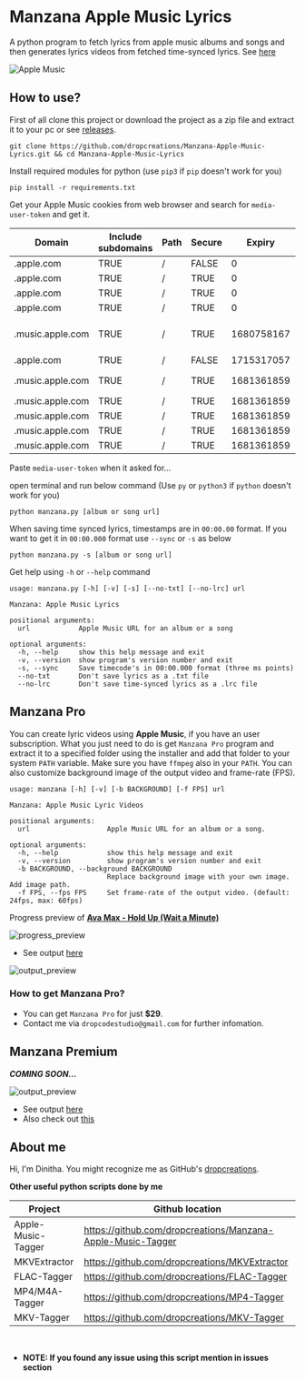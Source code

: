 # __Manzana Apple Music Lyrics__

A python program to fetch lyrics from apple music albums and songs and then generates lyrics videos from fetched time-synced lyrics. See [here](#manzana-pro)

<picture>
  <source media="(prefers-color-scheme: dark)" srcset="https://raw.githubusercontent.com/dropcreations/Manzana-Apple-Music-Lyrics/main/assets/manzana__dark.png">
  <source media="(prefers-color-scheme: light)" srcset="https://raw.githubusercontent.com/dropcreations/Manzana-Apple-Music-Lyrics/main/assets/manzana__light.png">
  <img alt="Apple Music" src="https://raw.githubusercontent.com/dropcreations/Manzana-Apple-Music-Lyrics/main/assets/manzana__light.png">
</picture>

## __How to use?__

First of all clone this project or download the project as a zip file and extract it to your pc or see [releases](https://github.com/dropcreations/Manzana-Apple-Music-Lyrics/releases).

```
git clone https://github.com/dropcreations/Manzana-Apple-Music-Lyrics.git && cd Manzana-Apple-Music-Lyrics
```

Install required modules for python (use `pip3` if `pip` doesn't work for you)

```
pip install -r requirements.txt
```

Get your Apple Music cookies from web browser and search for `media-user-token` and get it.

|Domain|Include subdomains|Path|Secure|Expiry|Name|Value
|---|---|---|---|---|---|---|
|.apple.com|TRUE|/|FALSE|0|geo|##|
|.apple.com|TRUE|/|TRUE|0|dslang|##-##|
|.apple.com|TRUE|/|TRUE|0|site|###|
|.apple.com|TRUE|/|TRUE|0|myacinfo|#####...|
|.music.apple.com|TRUE|/|TRUE|1680758167|commerce-authorization-token|#####...|
|.apple.com|TRUE|/|FALSE|1715317057|itspod|##|
|.music.apple.com|TRUE|/|TRUE|1681361859|media-user-token|#####...|
|.music.apple.com|TRUE|/|TRUE|1681361859|itre|#|
|.music.apple.com|TRUE|/|TRUE|1681361859|pldfltcid|#####...|
|.music.apple.com|TRUE|/|TRUE|1681361859|pltvcid|#####...|
|.music.apple.com|TRUE|/|TRUE|1681361859|itua|##|

Paste `media-user-token` when it asked for...

open terminal and run below command (Use `py` or `python3` if `python` doesn't work for you)

```
python manzana.py [album or song url]
```

When saving time synced lyrics, timestamps are in `00:00.00` format. If you want to get it in `00:00.000` format use `--sync` or `-s` as below

```
python manzana.py -s [album or song url]
```

Get help using `-h` or `--help` command

```
usage: manzana.py [-h] [-v] [-s] [--no-txt] [--no-lrc] url

Manzana: Apple Music Lyrics

positional arguments:
  url            Apple Music URL for an album or a song

optional arguments:
  -h, --help     show this help message and exit
  -v, --version  show program's version number and exit
  -s, --sync     Save timecode's in 00:00.000 format (three ms points)
  --no-txt       Don't save lyrics as a .txt file
  --no-lrc       Don't save time-synced lyrics as a .lrc file
```

## Manzana Pro

You can create lyric videos using __Apple Music__, if you have an user subscription. What you just need to do is get `Manzana Pro` program and extract it to a specified folder using the installer and add that folder to your system `PATH` variable. Make sure you have `ffmpeg` also in your `PATH`. You can also customize background image of the output video and frame-rate (FPS).

```
usage: manzana [-h] [-v] [-b BACKGROUND] [-f FPS] url

Manzana: Apple Music Lyric Videos

positional arguments:
  url                   Apple Music URL for an album or a song.

optional arguments:
  -h, --help            show this help message and exit
  -v, --version         show program's version number and exit
  -b BACKGROUND, --background BACKGROUND
                        Replace background image with your own image. Add image path.
  -f FPS, --fps FPS     Set frame-rate of the output video. (default: 24fps, max: 60fps)
```

Progress preview of [__Ava Max - Hold Up (Wait a Minute)__](https://music.apple.com/lk/album/hold-up-wait-a-minute/1634875613?i=1634875618)

![progress_preview](https://raw.githubusercontent.com/dropcreations/Manzana-Apple-Music-Lyrics/main/assets/console_preview.gif)

- See output [here](https://raw.githubusercontent.com/dropcreations/Manzana-Apple-Music-Lyrics/main/assets/preview_pro.mp4)

![output_preview](https://raw.githubusercontent.com/dropcreations/Manzana-Apple-Music-Lyrics/main/assets/output_preview.gif)

### How to get Manzana Pro?

- You can get `Manzana Pro` for just __$29__.
- Contact me via `dropcodestudio@gmail.com` for further infomation.

## Manzana Premium

___COMING SOON...___

![output_preview](https://raw.githubusercontent.com/dropcreations/Manzana-Apple-Music-Lyrics/main/assets/output_preview_premium.gif)

- See output [here](https://raw.githubusercontent.com/dropcreations/Manzana-Apple-Music-Lyrics/main/assets/preview_premium.mp4)
- Also check out [this](https://www.youtube.com/@dropmusicstudio)

## About me

Hi, I'm Dinitha. You might recognize me as GitHub's [dropcreations](https://github.com/dropcreations).

__Other useful python scripts done by me__

| Project              | Github location                                              |
|----------------------|--------------------------------------------------------------|
| Apple-Music-Tagger   | https://github.com/dropcreations/Manzana-Apple-Music-Tagger  |
| MKVExtractor         | https://github.com/dropcreations/MKVExtractor                |
| FLAC-Tagger          | https://github.com/dropcreations/FLAC-Tagger                 |
| MP4/M4A-Tagger       | https://github.com/dropcreations/MP4-Tagger                  |
| MKV-Tagger           | https://github.com/dropcreations/MKV-Tagger                  |

<br>

- __NOTE: If you found any issue using this script mention in issues section__
